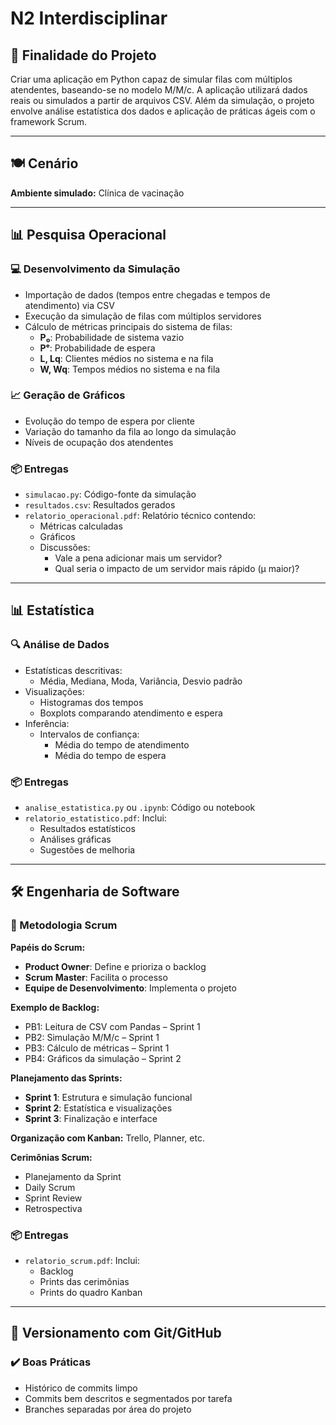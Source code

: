 # N2 Interdisciplinar

## 🎯 Finalidade do Projeto

Criar uma aplicação em Python capaz de simular filas com múltiplos atendentes, baseando-se no modelo M/M/c. A aplicação utilizará dados reais ou simulados a partir de arquivos CSV. Além da simulação, o projeto envolve análise estatística dos dados e aplicação de práticas ágeis com o framework Scrum.

---

## 🍽️ Cenário

**Ambiente simulado:** Clínica de vacinação

---

## 📊 Pesquisa Operacional

### 💻 Desenvolvimento da Simulação

- Importação de dados (tempos entre chegadas e tempos de atendimento) via CSV  
- Execução da simulação de filas com múltiplos servidores  
- Cálculo de métricas principais do sistema de filas:
  - **P₀**: Probabilidade de sistema vazio  
  - **Pᵉ**: Probabilidade de espera  
  - **L, Lq**: Clientes médios no sistema e na fila  
  - **W, Wq**: Tempos médios no sistema e na fila  

### 📈 Geração de Gráficos

- Evolução do tempo de espera por cliente  
- Variação do tamanho da fila ao longo da simulação  
- Níveis de ocupação dos atendentes  

### 📦 Entregas

- `simulacao.py`: Código-fonte da simulação  
- `resultados.csv`: Resultados gerados  
- `relatorio_operacional.pdf`: Relatório técnico contendo:
  - Métricas calculadas  
  - Gráficos  
  - Discussões:
    - Vale a pena adicionar mais um servidor?  
    - Qual seria o impacto de um servidor mais rápido (μ maior)?

---

## 📊 Estatística

### 🔍 Análise de Dados

- Estatísticas descritivas:
  - Média, Mediana, Moda, Variância, Desvio padrão  
- Visualizações:
  - Histogramas dos tempos  
  - Boxplots comparando atendimento e espera  
- Inferência:
  - Intervalos de confiança:
    - Média do tempo de atendimento  
    - Média do tempo de espera  

### 📦 Entregas

- `analise_estatistica.py` ou `.ipynb`: Código ou notebook  
- `relatorio_estatistico.pdf`: Inclui:
  - Resultados estatísticos  
  - Análises gráficas  
  - Sugestões de melhoria

---

## 🛠️ Engenharia de Software

### 📌 Metodologia Scrum

**Papéis do Scrum:**

- **Product Owner**: Define e prioriza o backlog  
- **Scrum Master**: Facilita o processo  
- **Equipe de Desenvolvimento**: Implementa o projeto  

**Exemplo de Backlog:**

- PB1: Leitura de CSV com Pandas – Sprint 1  
- PB2: Simulação M/M/c – Sprint 1  
- PB3: Cálculo de métricas – Sprint 1  
- PB4: Gráficos da simulação – Sprint 2  

**Planejamento das Sprints:**

- **Sprint 1**: Estrutura e simulação funcional  
- **Sprint 2**: Estatística e visualizações  
- **Sprint 3**: Finalização e interface  

**Organização com Kanban:** Trello, Planner, etc.

**Cerimônias Scrum:**

- Planejamento da Sprint  
- Daily Scrum  
- Sprint Review  
- Retrospectiva  

### 📦 Entregas

- `relatorio_scrum.pdf`: Inclui:
  - Backlog  
  - Prints das cerimônias  
  - Prints do quadro Kanban  

---

## 🔧 Versionamento com Git/GitHub

### ✔️ Boas Práticas

- Histórico de commits limpo  
- Commits bem descritos e segmentados por tarefa  
- Branches separadas por área do projeto
